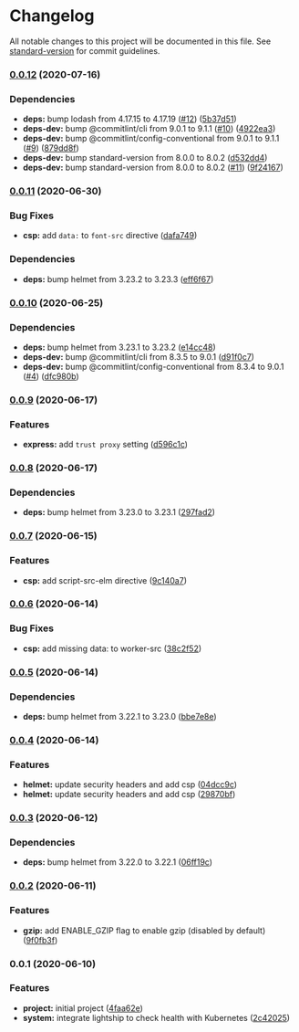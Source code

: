 # Changelog

All notable changes to this project will be documented in this file. See [standard-version](https://github.com/conventional-changelog/standard-version) for commit guidelines.

### [0.0.12](https://github.com/hckhanh/express-spa/compare/v0.0.11...v0.0.12) (2020-07-16)


### Dependencies

* **deps:** bump lodash from 4.17.15 to 4.17.19 ([#12](https://github.com/hckhanh/express-spa/issues/12)) ([5b37d51](https://github.com/hckhanh/express-spa/commit/5b37d51516c0fffd124c27aeaa49849287927bed))
* **deps-dev:** bump @commitlint/cli from 9.0.1 to 9.1.1 ([#10](https://github.com/hckhanh/express-spa/issues/10)) ([4922ea3](https://github.com/hckhanh/express-spa/commit/4922ea3fa57868a1e7b9919a91df65bae65b24c6))
* **deps-dev:** bump @commitlint/config-conventional from 9.0.1 to 9.1.1 ([#9](https://github.com/hckhanh/express-spa/issues/9)) ([879dd8f](https://github.com/hckhanh/express-spa/commit/879dd8f29eb770669a7d0a248ee3d4c2f34a96df))
* **deps-dev:** bump standard-version from 8.0.0 to 8.0.2 ([d532dd4](https://github.com/hckhanh/express-spa/commit/d532dd42498e3f77c7cc5f6ee2f9b335c7f6f9e8))
* **deps-dev:** bump standard-version from 8.0.0 to 8.0.2 ([#11](https://github.com/hckhanh/express-spa/issues/11)) ([9f24167](https://github.com/hckhanh/express-spa/commit/9f241677e417280fe89fc1264af69a3b2eb43819))

### [0.0.11](https://github.com/hckhanh/express-spa/compare/v0.0.10...v0.0.11) (2020-06-30)


### Bug Fixes

* **csp:** add `data:` to `font-src` directive ([dafa749](https://github.com/hckhanh/express-spa/commit/dafa749f76abe12662b658803309a5cd9d880927))


### Dependencies

* **deps:** bump helmet from 3.23.2 to 3.23.3 ([eff6f67](https://github.com/hckhanh/express-spa/commit/eff6f67666d25b9a3fb2caf83730433d973f662e))

### [0.0.10](https://github.com/hckhanh/express-spa/compare/v0.0.9...v0.0.10) (2020-06-25)


### Dependencies

* **deps:** bump helmet from 3.23.1 to 3.23.2 ([e14cc48](https://github.com/hckhanh/express-spa/commit/e14cc4842d53d34a8c83db83cce17db38e5c3593))
* **deps-dev:** bump @commitlint/cli from 8.3.5 to 9.0.1 ([d91f0c7](https://github.com/hckhanh/express-spa/commit/d91f0c71510a2476e91ad944e788b6026a8b16b9))
* **deps-dev:** bump @commitlint/config-conventional from 8.3.4 to 9.0.1 ([#4](https://github.com/hckhanh/express-spa/issues/4)) ([dfc980b](https://github.com/hckhanh/express-spa/commit/dfc980bce0c261058a8321403d5b88c392433e0a))

### [0.0.9](https://github.com/hckhanh/express-spa/compare/v0.0.8...v0.0.9) (2020-06-17)


### Features

* **express:** add `trust proxy` setting ([d596c1c](https://github.com/hckhanh/express-spa/commit/d596c1cb1fa45256fd836d19cf62a24d2558d316))

### [0.0.8](https://github.com/hckhanh/express-spa/compare/v0.0.7...v0.0.8) (2020-06-17)


### Dependencies

* **deps:** bump helmet from 3.23.0 to 3.23.1 ([297fad2](https://github.com/hckhanh/express-spa/commit/297fad2c6ebe2152b9f4c903a1a49374761b942a))

### [0.0.7](https://github.com/hckhanh/express-spa/compare/v0.0.6...v0.0.7) (2020-06-15)


### Features

* **csp:** add script-src-elm directive ([9c140a7](https://github.com/hckhanh/express-spa/commit/9c140a7321f85330027eb9934eb936780a271105))

### [0.0.6](https://github.com/hckhanh/express-spa/compare/v0.0.5...v0.0.6) (2020-06-14)


### Bug Fixes

* **csp:** add missing data: to worker-src ([38c2f52](https://github.com/hckhanh/express-spa/commit/38c2f520ecaa6ec6a1037f951861bec21caf9eb9))

### [0.0.5](https://github.com/hckhanh/express-spa/compare/v0.0.4...v0.0.5) (2020-06-14)


### Dependencies

* **deps:** bump helmet from 3.22.1 to 3.23.0 ([bbe7e8e](https://github.com/hckhanh/express-spa/commit/bbe7e8eae53acf0502c7309c41ac26c423385d2a))

### [0.0.4](https://github.com/hckhanh/express-spa/compare/v0.0.3...v0.0.4) (2020-06-14)


### Features

* **helmet:** update security headers and add csp ([04dcc9c](https://github.com/hckhanh/express-spa/commit/04dcc9c2b8920712da5f96ff164e005309899e4d))
* **helmet:** update security headers and add csp ([29870bf](https://github.com/hckhanh/express-spa/commit/29870bf1a110f44f9c4b3952ce7eb81a6c6483f2))

### [0.0.3](https://github.com/hckhanh/express-spa/compare/v0.0.2...v0.0.3) (2020-06-12)


### Dependencies

* **deps:** bump helmet from 3.22.0 to 3.22.1 ([06ff19c](https://github.com/hckhanh/express-spa/commit/06ff19c643dbea1a4af6310d3a9034cfde14b6ff))

### [0.0.2](https://github.com/hckhanh/express-spa/compare/v0.0.1...v0.0.2) (2020-06-11)


### Features

* **gzip:** add ENABLE_GZIP flag to enable gzip (disabled by default) ([9f0fb3f](https://github.com/hckhanh/express-spa/commit/9f0fb3fe84eeb963fa9de08bb65008b942190338))

### 0.0.1 (2020-06-10)


### Features

* **project:** initial project ([4faa62e](https://github.com/hckhanh/express-spa/commit/4faa62e5e60474ebe094a69a009e2d010203a5d5))
* **system:** integrate lightship to check health with Kubernetes ([2c42025](https://github.com/hckhanh/express-spa/commit/2c42025055780f1fe90b81fdcb5ce6bcbcbad277))
